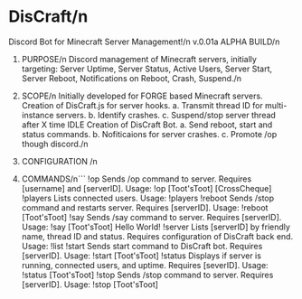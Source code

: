# DisCraft/n
Discord Bot for Minecraft Server Management!/n
v.0.01a ALPHA BUILD/n

1. PURPOSE/n
    Discord management of Minecraft servers, initially targeting: Server Uptime, Server Status, Active Users, Server Start, Server Reboot, Notifications on Reboot, Crash, Suspend./n
    
2. SCOPE/n
    Initially developed for FORGE based Minecraft servers.
    Creation of DisCraft.js for server hooks.
        a. Transmit thread ID for multi-instance servers.
        b. Identify crashes.
        c. Suspend/stop server thread after X time IDLE
    Creation of DisCraft Bot.
        a. Send reboot, start and status commands.
        b. Nofiticaions for server crashes.
        c. Promote /op though discord./n
            
3. CONFIGURATION
    /n
    
4. COMMANDS/n```
    !op
        Sends /op command to server. Requires [username] and [serverID].
        Usage: !op [Toot'sToot] [CrossCheque]
    !players
        Lists connected users.
        Usage: !players
    !reboot
        Sends /stop command and restarts server. Requires [serverID].
        Usage: !reboot [Toot'sToot]
    !say
        Sends /say command to server. Requires [serverID].
        Usage: !say [Toot'sToot] Hello World!
    !server
        Lists [serverID] by friendly name, thread ID and status. Requires configuration of DisCraft back end.
        Usage: !list
    !start
        Sends start command to DisCraft bot. Requires [serverID].
        Usage: !start [Toot'sToot]
    !status
        Displays if server is running, connected users, and uptime. Requires [severID].
        Usage: !status [Toot'sToot]
    !stop
        Sends /stop command to server. Requires [serverID].
        Usage: !stop [Toot'sToot]
```
